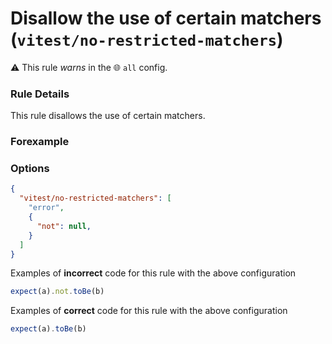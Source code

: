 # Disallow the use of certain matchers (`vitest/no-restricted-matchers`)

⚠️ This rule _warns_ in the 🌐 `all` config.

<!-- end auto-generated rule header -->

### Rule Details

This rule disallows the use of certain matchers.


### Forexample


### Options

```json
{
  "vitest/no-restricted-matchers": [
	"error",
	{
	  "not": null,
	}
  ]
}
```

Examples of **incorrect** code for this rule with the above configuration

```js
expect(a).not.toBe(b)
```

Examples of **correct** code for this rule with the above configuration

```js
expect(a).toBe(b)
```